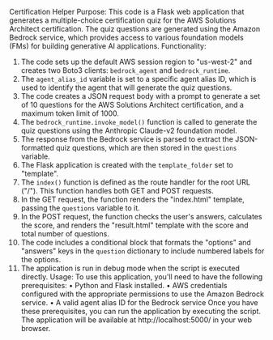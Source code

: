 Certification Helper
Purpose:
This code is a Flask web application that generates a multiple-choice certification quiz for the AWS Solutions Architect certification. The quiz questions are generated using the Amazon Bedrock service, which provides access to various foundation models (FMs) for building generative AI applications.
Functionality:
1.	The code sets up the default AWS session region to "us-west-2" and creates two Boto3 clients: `bedrock_agent` and `bedrock_runtime`.
2.	The `agent_alias_id` variable is set to a specific agent alias ID, which is used to identify the agent that will generate the quiz questions.
3.	The code creates a JSON request body with a prompt to generate a set of 10 questions for the AWS Solutions Architect certification, and a maximum token limit of 1000.
4.	The `bedrock_runtime.invoke_model()` function is called to generate the quiz questions using the Anthropic Claude-v2 foundation model.
5.	The response from the Bedrock service is parsed to extract the JSON-formatted quiz questions, which are then stored in the `questions` variable.
6.	The Flask application is created with the `template_folder` set to "template".
7.	The `index()` function is defined as the route handler for the root URL ("/"). This function handles both GET and POST requests.
8.	In the GET request, the function renders the "index.html" template, passing the `questions` variable to it.
9.	In the POST request, the function checks the user's answers, calculates the score, and renders the "result.html" template with the score and total number of questions.
10.	The code includes a conditional block that formats the "options" and "answers" keys in the `question` dictionary to include numbered labels for the options.
11.	The application is run in debug mode when the script is executed directly.
Usage:
To use this application, you'll need to have the following prerequisites:
•	Python and Flask installed.
•	AWS credentials configured with the appropriate permissions to use the Amazon Bedrock service.
•	A valid agent alias ID for the Bedrock service
Once you have these prerequisites, you can run the application by executing the script. The application will be available at http://localhost:5000/ in your web browser.

